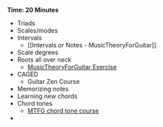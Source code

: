 **Time: 20 Minutes**
- Triads
- Scales/modes
- Intervals
	- [[Intervals or Notes - MusicTheoryForGuitar]]
- Scale degrees
- Roots all over neck
	- [MusicTheoryForGuitar Exercise](https://www.youtube.com/watch?v=PJddQ6Q0UDo&t=547s)
- CAGED
	- Guitar Zen Course
- Memorizing notes
- Learning new chords
- Chord tones
	- [MTFG chord tone course](https://www.musictheoryforguitar.com/myaccount)
- 